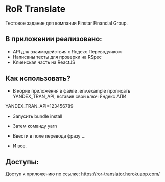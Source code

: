 # RoR Translate

Тестовое задание для компании Finstar Financial Group.

## В приложении реализовано:

* API для взаимодействия c Яндекс.Переводчиком
* Написаны тесты для проверки на RSpec
* Клиенская часть на ReactJS

## Как использовать?

* В корне приложения в файле .env.example прописать YANDEX_TRAN_API, вставив свой ключ Яндекс АПИ

YANDEX_TRAN_API=123456789

* Запусить bundle install 

* Затем команду yarn

* Ввести в поле перевода фразу ...

* И все.

## Доступы:

Доступ к приложению по ссылке: https://ror-translator.herokuapp.com/